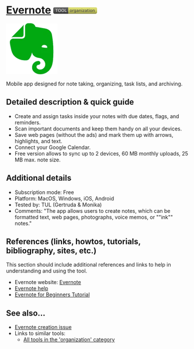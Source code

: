 # [Evernote](https://play.google.com/store/apps/details?id=com.evernote&hl=pl&gl=US)  [<img src="images/organization.png" align="bottom">](https://github.com/e-CLOSE/Toolbox/issues?q=label%3A01_TOOL+label%3Aorganization)

![Evernote Logo](images/evernote.png)

Mobile app designed for note taking, organizing, task lists, and archiving.


## Detailed description & quick guide

- Create and assign tasks inside your notes with due dates, flags, and reminders.
- Scan important documents and keep them handy on all your devices.
- Save web pages (without the ads) and mark them up with arrows, highlights, and text.
- Connect your Google Calendar.
- Free version allows to sync up to 2 devices, 60 MB monthly uploads, 25 MB max. note size.

## Additional details

- Subscription mode: Free
- Platform: MacOS, Windows, iOS, Android
- Tested by: TUL (Gertruda & Monika)
- Comments: "The app allows users to create notes, which can be formatted text, web pages, photographs, voice memos, or ""ink"" notes."


## References (links, howtos, tutorials, bibliography, sites, etc.)

This section should include additional references and links to help in
understanding and using the tool.

- Evernote website: [Evernote](https://play.google.com/store/apps/details?id=com.evernote&hl=pl&gl=US)
- [Evernote help](https://help.evernote.com/hc/en-us/categories/10681-Using-Evernote)
- [Evernote for Beginners Tutorial](https://www.youtube.com/watch?v=6z4plcBQsow)


## See also...

- [Evernote creation issue](https://github.com/e-CLOSE/Toolbox/issues/135)
- Links to similar tools:
  - [All tools in the 'organization' category](https://github.com/e-CLOSE/Toolbox/issues?q=label%3A01_TOOL+label%3Aorganization)
